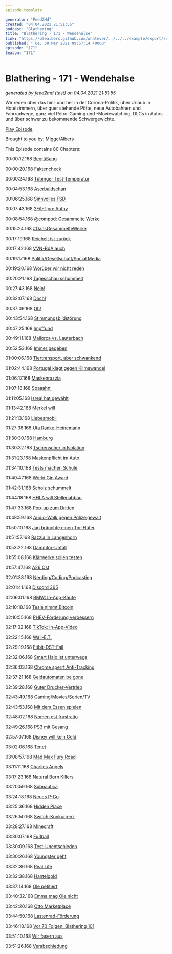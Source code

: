 ```yaml
---
episode template

generator: "Feed2Md"
created: "04.04.2021 21:51:55"
podcast: "Blathering"
title: "Blathering - 171 - Wendehalse"
link: "https://olealbers.github.com/whatever/../../../example/export/seasons/6/2021/3/Blathering - 171 - Wendehalse.md"
published: "Tue, 30 Mar 2021 09:57:14 +0000"
episode: "171"
Season: "171"
---
```


# Blathering - 171 - Wendehalse
_generated by feed2md (test) on 04.04.2021 21:51:55_

Wir reden über das hin- und her in der Corona-Politik, über Urlaub in Hotelzimmern, über quer stehende Pötte, neue Autobahnen und Fahrradwege, ganz viel Retro-Gaming und -Moviewatching, DLCs in Autos und über schwer zu bekommende Schwergewichte.

[Play Episode](https://www.blathering.de/podlove/file/1501/s/feed/c/mp3/blathering_171.mp3)

Brought to you by: Migge/Albers

This Episode contains 80 Chapters:


00:00:12.168 [Begrüßung]()

00:00:20.168 [Faktencheck]()

00:00:24.168 [Tübinger Test-Temperatur](https://twitter.com/eliasp/status/1373597005021388803)

00:04:53.168 [Aserbaidschan](https://www.vice.com/de/article/qjp74b/aserbaidschan-affare-der-diktator-die-cdu-der-moderator-und-das-geld)

00:06:25.168 [Sinnvolles FSD](https://twitter.com/HobbyQS/status/1374602877159804928)

00:07:43.168 [2FA-Tipp: Authy](https://authy.com/)

00:08:54.168 [@compod: Gesammelte Werke](https://twitter.com/search?q=(from%3Acompod)%20(%40blathering_pod)%20until%3A2021-03-30%20since%3A2021-03-23&src=typed_query&f=live)

00:15:24.168 [#DansGesammelteWerke](https://twitter.com/search?q=(from%3Aevildanwallace)%20(%40blathering_pod)%20until%3A2021-03-30%20since%3A2021-03-23&src=typed_query&f=live)

00:17:19.168 [Reichelt ist zurück](https://twitter.com/niggi/status/1375049753768124419)

00:17:42.168 [VVN-BdA auch](https://twitter.com/vvn_bda/status/1374839400295772163)

00:19:17.168 [Politik/Gesellschaft/Social Media]()

00:19:20.168 [Worüber wir nicht reden](https://www.rnd.de/medien/bohlen-stichelt-gegen-gottschalk-warum-lispelt-der-gottschalk-so-3NZMSFV3Z5GEJFHB2IC7AWZLKY.html)

00:20:21.168 [Tagesschau schummelt](https://twitter.com/HerrNaumann/status/1374380348432257031)

00:27:43.168 [Nein!](https://rp-online.de/panorama/coronavirus/beschlussvorlage-mpk-2203-lockdown-bis-in-den-april-geplant_aid-56928521)

00:32:07.168 [Doch!](https://www.tagesschau.de/inland/innenpolitik/lockdown-beschluss-105-101.html)

00:37:09.168 [Oh!](https://threadreaderapp.com/thread/1375389268206624768.html)

00:43:54.168 [Stimmungsbildstörung](https://www.zdf.de/nachrichten/politik/corona-politbarometer-lockerungen-100.html)

00:47:25.168 [Impffund](https://www.rnd.de/gesundheit/italien-kein-impfvorrat-impfdosen-warten-laut-astrazeneca-auf-qualitatskontrolle-M5IFX4VMD2TAVP4WKVW7DOQWVU.html)

00:49:11.168 [Mallorca vs. Lauterbach](https://www.rnd.de/politik/emporung-auf-mallorca-nach-lauterbach-kritik-wir-sind-nicht-in-einer-bananenrepublik-ULLUUFYEP47J27HTI2X3U4643U.html)

00:52:53.168 [Immer gegeben](https://www.rnd.de/panorama/suezkanal-containerschiff-ever-given-ist-freigelegt-BXBSDYMVR4L76W5ZU7SEPV5JWU.html)

01:00:06.168 [Tiertransport, aber schwankend](https://www.theguardian.com/environment/2021/mar/26/at-least-20-livestock-ships-caught-in-suez-canal-logjam)

01:02:44.168 [Portugal klagt gegen Klimawandel](https://www.sueddeutsche.de/politik/klimawandel-portugal-jugendliche-klage-1.5245950)

01:06:17.168 [Maskenrazzia](https://taz.de/CDU-Politiker-Mark-Hauptmann/!5761436/)

01:07:18.168 [Spaaahn!](https://www.t-online.de/nachrichten/id_89687398/weitere-eigentumswohnung-wie-jens-spahn-mit-politik-millionen-machte.html)

01:11:05.168 [Isreal hat gewählt](https://taz.de/Wahl-in-Israel/!5761301/)

01:13:42.168 [Merkel will](https://threadreaderapp.com/thread/1376480235630252033.html)

01:21:13.168 [Liebesmobil](https://uebermedien.de/58613/der-lovemobil-skandal-wie-konnte-es-dazu-kommen/)

01:27:38.168 [Uta Ranke-Heinemann](https://de.wikipedia.org/wiki/Uta_Ranke-Heinemann)

01:30:30.168 [Hamburg]()

01:30:32.168 [Tschenscher in Isolation](https://www.ndr.de/nachrichten/hamburg/Corona-Warnung-Tschentscher-in-haeuslicher-Selbstisolation,tschentscher892.html)

01:31:23.168 [Maskenpflicht im Auto](https://www.hamburg.de/coronavirus/14985902/2021-03-26-sozialbehoerde-corona-eindaemmungsverordnung/)

01:34:10.168 [Tests machen Schule](https://www.hamburg.de/bsb/pressemitteilungen/14981098/2021-03-23-bsb-schnelltestausweitung/)

01:40:47.168 [World Gin Award](https://www.ndr.de/fernsehen/sendungen/hamburg_journal/Der-beste-Gin-der-Welt-kommt-aus-Poppenbuettel,hamj107264.html)

01:42:31.168 [Scholz schummelt](https://twitter.com/FabioDeMasi/status/1375086187648593921)

01:44:18.168 [HHLA will Stellenabbau](https://www.ndr.de/fernsehen/sendungen/hamburg_journal/Hamburger-Hafenbetreiber-HHLA-plant-Stellenabbau,hamj107300.html)

01:47:33.168 [Pop-up zum Dritten](https://twitter.com/bvm_hh/status/1376129407648206852)

01:48:59.168 [Audio-Walk gegen Polizeigewalt](https://twitter.com/HamburgNika/status/1375401803144126468?s=20)

01:50:10.168 [Jan bräuchte einen Tor-Hüter](https://www.rnd.de/promis/jan-fedder-unbekannte-zerstoren-tor-von-grabstatte-SD5XLLQBAMFONNRWVQGYKIME3Y.html)

01:51:57.168 [Razzia in Langenhorn](https://hamburg1.de/news/16267)

01:53:22.168 [Dammtor-Unfall](https://hamburg1.de/news/16269)

01:55:08.168 [Klärwerke sollen testen](https://hamburg1.de/news/16666)

01:57:47.168 [A26 Ost](https://www.ndr.de/fernsehen/sendungen/hamburg_journal/Plaene-fuer-A26-Ost-vorgelegt,hamj107314.html)

02:01:38.168 [Nerding/Coding/Podcasting]()

02:01:41.168 [Discord 365](https://stadt-bremerhaven.de/discord-microsoft-nun-wohl-in-exklusiven-gespraechen-zur-uebernahme/)

02:06:01.168 [BMW: In-App-Käufe](https://twitter.com/tmigge/status/1375371691925340162)

02:10:18.168 [Tesla nimmt Bitcoin](https://www.golem.de/news/elon-musk-tesla-akzeptiert-bitcoin-als-zahlungsmittel-2103-155210.html)

02:10:55.168 [PHEV-Förderung verbessern](https://www.golem.de/news/bundesverband-e-mobilitaet-plugin-hybride-nur-bei-hohem-elektroanteil-foerdern-2103-155191.html)

02:17:32.168 [TikTok: In-App-Video](https://twitter.com/KevOnStage/status/1371304640772407298)

02:22:15.168 [Wall-E.T.](https://twitter.com/Guacam_Olee/status/1375775528188325889)

02:29:19.168 [Fitbit-DST-Fail](https://community.fitbit.com/t5/Fitbit-com-Dashboard/RESOLVED-Daylight-Saving-Time-Sunday-March-10-2019/td-p/3330101)

02:32:06.168 [Smart Halo ist unterwegs](https://twitter.com/Guacam_Olee/status/1375465796089094150)

02:36:03.168 [Chrome sperrt Anti-Tracking](https://www.golem.de/news/chrome-google-blockiert-anti-tracking-erweiterung-2103-155244.html)

02:37:21.168 [Geldautomaten be gone](https://www.golem.de/news/bargeld-viele-geldautomaten-mangels-nachfrage-ausser-betrieb-2103-155310.html)

02:39:28.168 [Guter Drucker-Vertrieb](https://twitter.com/Guacam_Olee/status/1374706591623229440)

02:43:49.168 [Gaming/Movies/Serien/TV]()

02:43:53.168 [Mit dem Essen spielen](https://twitter.com/tmigge/status/1374664288296693761)

02:48:02.168 [Nomen est frustratio](https://www.theverge.com/2021/3/22/22345276/microsoft-xbox-live-network-rebrand-name-change)

02:49:26.168 [PS3 mit Gesang](https://twitter.com/Guacam_Olee/status/1374111178746642433)

02:57:07.168 [Disney will kein Geld](https://www.kino.de/unternehmen/walt-disney-company/news/disney-plus-kosten-start-geraete-accounts-und-alle-infos-zum-abo-1/)

03:02:06.168 [Tenet](https://twitter.com/Guacam_Olee/status/1375220542387671042)

03:08:57.168 [Mad Max Fury Road](https://twitter.com/tmigge/status/1375505050479566859)

03:11:11.168 [Charlies Angels](https://twitter.com/Guacam_Olee/status/1374469940024012803)

03:17:23.168 [Natural Born Killers](https://de.wikipedia.org/wiki/Natural_Born_Killers)

03:20:59.168 [Subnautica](https://de.wikipedia.org/wiki/Subnautica)

03:24:18.168 [Neues P-Go](https://www.golem.de/news/augmented-reality-nintendo-kuendigt-eine-art-pikmin-go-an-2103-155169.html)

03:25:36.168 [Hidden Place](https://www.golem.de/news/playstation-2-752-vorabversionen-von-spieleklassikern-veroeffentlicht-2103-155186.html)

03:26:50.168 [Switch-Konkurrenz](https://www.golem.de/news/spielkonsole-qualcomm-plant-konkurrenz-fuer-nintendo-switch-2103-155212.html)

03:28:27.168 [Minecraft](https://de.wikipedia.org/wiki/Minecraft)

03:30:07.168 [Fußball]()

03:30:09.168 [Test-Unentschieden](https://www.fcstpauli.com/news/der-fc-st-pauli-trennt-sich-remis-im-test-von-arminia-bielefeld-2021/)

03:30:26.168 [Youngster geht](https://hamburg1.de/news/16137)

03:32:36.168 [Real Life]()

03:32:38.168 [Hantelgold](https://www.tagesschau.de/wirtschaft/fitnessgeraete-werden-teurer-101.html)

03:37:14.168 [Ole petitiert](https://twitter.com/Guacam_Olee/status/1376476712259686408)

03:40:32.168 [Emma mag Ole nicht](https://twitter.com/Guacam_Olee/status/1375852861150613508)

03:42:20.168 [Otto Marketplace](https://www.otto.market/.html)

03:44:50.168 [Lastenrad-Förderung](https://twitter.com/Guacam_Olee/status/1375093125186748416)

03:46:18.168 [Vor 70 Folgen: Blathering 101](https://www.blathering.de/2019/11/blathering-101-der-abstand-vom-anstand/)

03:51:10.168 [Wir fasern aus]()

03:51:26.168 [Verabschiedung]()


